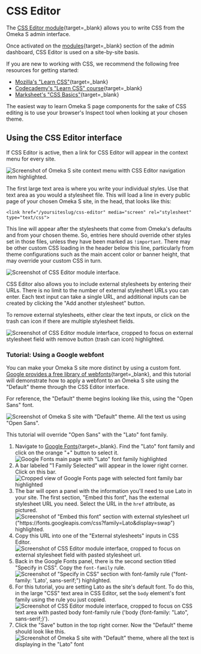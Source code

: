 # CSS Editor

The [CSS Editor module](https://omeka.org/s/modules/CSSEditor){target=_blank} allows you to write CSS from the Omeka S admin interface.

Once activated on the [modules](https://omeka.org/s/docs/user-manual/modules/){target=_blank} section of the admin dashboard, CSS Editor is used on a site-by-site basis.

If you are new to working with CSS, we recommend the following free resources for getting started:

* [Mozilla's "Learn CSS"](https://developer.mozilla.org/en-US/docs/Web/CSS){target=_blank}
* [Codecademy's "Learn CSS" course](https://www.codecademy.com/learn/learn-css){target=_blank}
* [Marksheet's "CSS Basics"](https://marksheet.io/css-basics.html){target=_blank}

The easiest way to learn Omeka S page components for the sake of CSS editing is to use your browser's Inspect tool when looking at your chosen theme.

## Using the CSS Editor interface

If CSS Editor is active, then a link for CSS Editor will appear in the context menu for every site.

![Screenshot of Omeka S site context menu witth CSS Editor navigation item highlighted.](modulesfiles/csseditor_contextmenu.jpg)

The first large text area is where you write your individual styles. Use that text area as you would a stylesheet file. This will load a line in every public page of your chosen Omeka S site, in the head, that looks like this:

` <link href="/yoursiteslug/css-editor" media="screen" rel="stylesheet" type="text/css"> `

This line will appear after the stylesheets that come from Omeka's defaults and from your chosen theme. So, entries here should override other styles set in those files, unless they have been marked as `!important`. There may be other custom CSS loading in the header below this line, particularly from theme configurations such as the main accent color or banner height, that may override your custom CSS in turn.

![Screenshot of CSS Editor module interface.](modulesfiles/csseditor_interface.jpg)

CSS Editor also allows you to include external stylesheets by entering their URLs. There is no limit to the number of external stylesheet URLs you can enter. Each text input can take a single URL, and additional inputs can be created by clicking the "Add another stylesheet" button.

To remove external stylesheets, either clear the text inputs, or click on the trash can icon if there are multiple stylesheet fields.

![Screenshot of CSS Editor module interface, cropped to focus on external stylesheet field with remove button (trash can icon) highlighted.](modulesfiles/csseditor_remove.jpg)

### Tutorial: Using a Google webfont

You can make your Omeka S site more distinct by using a custom font. [Google provides a free library of webfonts](https://fonts.google.com/){target=_blank}, and this tutorial will demonstrate how to apply a webfont to an Omeka S site using the "Default" theme through the CSS Editor interface.

For reference, the "Default" theme begins looking like this, using the "Open Sans" font.

![Screenshot of Omeka S site with "Default" theme. All the text us using "Open Sans".](modulesfiles/csseditor_before.jpg)

This tutorial will override "Open Sans" with the "Lato" font family.

1. Navigate to [Google Fonts](https://fonts.google.com/){target=_blank}. Find the "Lato" font family and click on the orange "+" button to select it.
  ![Google Fonts main page with "Lato" font family highlighted](modulesfiles/csseditor_tutorial1.jpg)<br>
2. A bar labeled "1 Family Selected" will appear in the lower right corner. Click on this bar.
  ![Cropped view of Google Fonts page with selected font family bar highlighted](modulesfiles/csseditor_tutorial2.jpg)<br>
3. The bar will open a panel with the information you'll need to use Lato in your site. The first section, "Embed this font", has the external stylesheet URL you need. Select the URL in the `href` attribute, as pictured.
  ![Screenshot of "Embed this font" section with external stylesheet url ("https://fonts.googleapis.com/css?family=Lato&display=swap") highlighted.](modulesfiles/csseditor_tutorial3.jpg)<br>
4. Copy this URL into one of the "External stylesheets" inputs in CSS Editor.
  ![Screenshot of CSS Editor module interface, cropped to focus on external stylesheet field with pasted stylesheet url.](modulesfiles/csseditor_tutorial4.jpg)<br>
5. Back in the Google Fonts panel, there is the second section titled "Specify in CSS". Copy the `font-family` rule.
  ![Screenshot of "Specify in CSS" section with font-family rule ("font-family: 'Lato', sans-serif;") highlighted.](modulesfiles/csseditor_tutorial5.jpg)<br>
6. For this tutorial, you are setting Lato as the site's default font. To do this, in the large "CSS" text area in CSS Editor, set the `body` element's font family using the rule you just copied.
  ![Screenshot of CSS Editor module interface, cropped to focus on CSS text area with pasted body font-family rule ('body {font-family: "Lato", sans-serif;}').](modulesfiles/csseditor_tutorial6.jpg)<br>
7. Click the "Save" button in the top right corner. Now the "Default" theme should look like this.
![Screenshot of Omeka S site with "Default" theme, where all the text is displaying in the "Lato" font](modulesfiles/csseditor_after.jpg)
